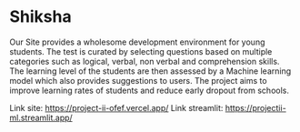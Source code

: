 # Shiksha
Our Site provides a wholesome development environment for young students. The test is curated by selecting questions based on multiple categories such as logical, verbal, non verbal and comprehension skills. The learning level of the students are then assessed by a Machine learning model which also provides suggestions to users. The project aims to improve learning rates of students and reduce early dropout from schools.

Link site: https://project-ii-ofef.vercel.app/
Link streamlit: https://projectii-ml.streamlit.app/
